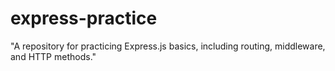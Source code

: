 # express-practice
"A repository for practicing Express.js basics, including routing, middleware, and HTTP methods."
